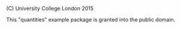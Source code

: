 (C) University College London 2015

This "quantities" example package is granted into the public domain.
